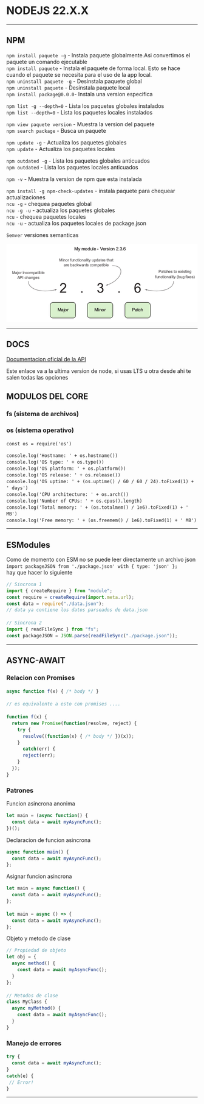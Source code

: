 # NODEJS 22.X.X

---

## NPM

`npm install paquete -g` - Instala paquete globalmente.Asi convertimos el paquete un comando ejecutable      
`npm install paquete` - Instala el paquete de forma local. Esto se hace cuando el paquete se necesita para el uso de la app local.     
`npm uninstall paquete -g` - Desinstala paquete global  
`npm uninstall paquete` - Desinstala paquete local  
`npm install package@0.0.0`- Instala una version especifica   

`npm list -g --depth=0` - Lista los paquetes globales instalados  
`npm list --depth=0` - Lista los paquetes locales instalados  

`npm view paquete version` - Muestra la version del paquete  
`npm search package` - Busca un paquete  

`npm update -g` - Actualiza los paquetes globales     
`npm update` - Actualiza los paquetes locales  

`npm outdated -g` - Lista los paquetes globales anticuados    
`npm outdated` - Lista los paquetes locales anticuados  

`npm -v` - Muestra la version de npm que esta instalada  

`npm install -g npm-check-updates` - instala paquete para chequear actualizaciones  
`ncu -g` - chequea paquetes global     
`ncu -g -u` - actualiza los paquetes globales    
`ncu` - chequea paquetes locales  
`ncu -u` - actualiza los paquetes locales de package.json    

`Semver` versiones semanticas

![node](./_img/node/semver.png) 

---

## DOCS

[Documentacion oficial de la API](https://nodejs.org/docs/latest/api/)  

Este enlace va a la ultima version de node, si usas LTS u otra desde ahi te salen todas las opciones  
  

## MODULOS DEL CORE

### fs (sistema de archivos)

### os (sistema operativo)

`const os = require('os')`  

`console.log('Hostname: ' + os.hostname())`  
`console.log('OS type: ' + os.type())`  
`console.log('OS platform: ' + os.platform())`  
`console.log('OS release: ' + os.release())`  
`console.log('OS uptime: ' + (os.uptime() / 60 / 60 / 24).toFixed(1) + ' days')`  
`console.log('CPU architecture: ' + os.arch())`  
`console.log('Number of CPUs: ' + os.cpus().length)`  
`console.log('Total memory: ' + (os.totalmem() / 1e6).toFixed(1) + ' MB')`  
`console.log('Free memory: ' + (os.freemem() / 1e6).toFixed(1) + ' MB')` 

---

## ESModules  

Como de momento con ESM no se puede leer directamente un archivo json  
`import packageJSON from './package.json' with { type: 'json' };`  
hay que hacer lo siguiente

```js
// Sincrona 1
import { createRequire } from "module";
const require = createRequire(import.meta.url);
const data = require("./data.json");
// data ya contiene los datos parseados de data.json

// Sincrona 2
import { readFileSync } from "fs";
const packageJSON = JSON.parse(readFileSync("./package.json"));
```

---

## ASYNC-AWAIT  

### Relacion con Promises

```js
async function f(x) { /* body */ }

// es equivalente a esto con promises ....

function f(x) {
  return new Promise(function(resolve, reject) {
    try {
      resolve((function(x) { /* body */ })(x));
    }
      catch(err) {
      reject(err);
    }
  });
}
```

### Patrones

Funcion asincrona anonima

```js
let main = (async function() {
  const data = await myAsyncFunc();
})();
```

Declaracion de funcion asincrona

```js
async function main() {
  const data = await myAsyncFunc();
};
```

Asignar funcion asincrona

```js
let main = async function() {
  const data = await myAsyncFunc();
};

let main = async () => {
  const data = await myAsyncFunc();
};
```

Objeto y metodo de clase

```js
// Propiedad de objeto
let obj = {
  async method() {
    const data = await myAsyncFunc();
  }
};

// Metodos de clase
class MyClass {
  async myMethod() {
    const data = await myAsyncFunc();
  }
}
```

### Manejo de errores

```js
try {
  const data = await myAsyncFunc();
}
catch(e) {
 // Error!
}
```

---

